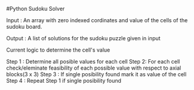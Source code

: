 #Python Sudoku Solver

Input : An array with zero indexed cordinates and value of the cells of the sudoku board.

Output : A list of solutions for the sudoku puzzle given in input

Current logic to determine the cell's value 

Step 1 : Determine all posible values for each cell
Step 2:  For each cell check/eleminate feasibility of each possible value with respect to axial blocks(3 x 3)
Step 3 : If single posibility found mark it as value of the cell
Step 4 : Repeat Step 1 if single posibility found